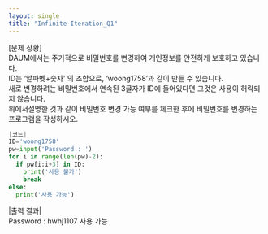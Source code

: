 ```yaml
---
layout: single
title: "Infinite-Iteration_Q1"
---
```


[문제 상황]<br>
DAUM에서는 주기적으로 비밀번호를 변경하여 개인정보를 안전하게 보호하고 있습니다.<br>
ID는 ‘알파벳+숫자’ 의 조합으로, ‘woong1758’과 같이 만들 수 있습니다.<br>
새로 변경하려는 비밀번호에서 연속된 3글자가 ID에 들어있다면 그것은 사용이 허락되지 않습니다.<br>
위에서설명한 것과 같이 비밀번호 변경 가능 여부를 체크한 후에 비밀번호를 변경하는 프로그램을 작성하시오.

~~~python
|코드|
ID='woong1758'
pw=input('Password : ')
for i in range(len(pw)-2):
  if pw[i:i+3] in ID:
    print('사용 불가')
    break
else:
  print('사용 가능')
~~~

|출력 결과|<br>
Password : hwhj1107
사용 가능
